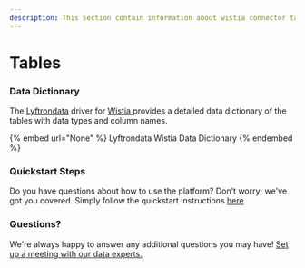 ```yaml
---
description: This section contain information about wistia connector tables information
---
```


# Tables

### Data Dictionary

The [Lyftrondata](https://www.lyftrondata.com/) driver for [Wistia](None/)[ ](https://www.lyftrondata.com/integration/wistia/)provides a detailed data dictionary of the tables with data types and column names.

{% embed url="None" %}
Lyftrondata Wistia Data Dictionary
{% endembed %}

### Quickstart Steps

Do you have questions about how to use the platform? Don't worry; we've got you covered. Simply follow the quickstart instructions [here](../README.md).

### Questions? <a href="#questions" id="questions"></a>

We're always happy to answer any additional questions you may have! [Set up a meeting with our data experts.](https://www.lyftrondata.com/book-a-meeting/)

